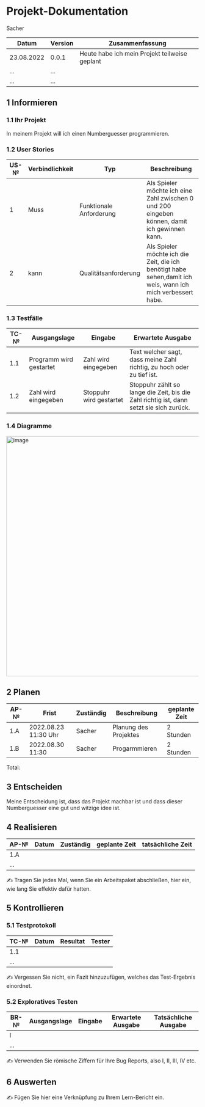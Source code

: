 # Projekt-Dokumentation

Sacher

| Datum | Version | Zusammenfassung                                              |
| ----- | ------- | ------------------------------------------------------------ |
|    23.08.2022   | 0.0.1   | Heute habe ich mein Projekt teilweise geplant |
| ...      | ...     |                                                              |
|   ...    |  ... |                                                              |

## 1 Informieren

### 1.1 Ihr Projekt

In meinem Projekt will ich einen Numberguesser programmieren.

### 1.2 User Stories

| US-№ | Verbindlichkeit | Typ  | Beschreibung                       |
| ---- | --------------- | ---- | ---------------------------------- |
| 1    |    Muss             |    Funktionale Anforderung  | Als Spieler möchte ich eine Zahl zwischen 0 und 200 eingeben können, damit ich gewinnen kann.|
| 2 |       kann         |    Qualitätsanforderung  |   Als Spieler möchte ich die Zeit, die ich benötigt habe sehen,damit ich weis, wann ich mich verbessert habe.|



### 1.3 Testfälle

| TC-№ | Ausgangslage | Eingabe | Erwartete Ausgabe |
| ---- | ------------ | ------- | ----------------- |
| 1.1  |      Programm wird gestartet      | Zahl wird eingegeben         |  Text welcher sagt, dass meine Zahl richtig, zu hoch oder zu tief ist. |
| 1.2  |      Zahl wird eingegeben         | Stoppuhr wird gestartet    |        Stoppuhr zählt so lange die Zeit, bis die Zahl richtig ist, dann setzt sie sich zurück.       |



### 1.4 Diagramme

<img width="629" alt="image" src="https://user-images.githubusercontent.com/110891559/186109925-6686c3bb-1996-4fef-be36-e315830bf7e4.png">


## 2 Planen

| AP-№ | Frist | Zuständig | Beschreibung | geplante Zeit |
| ---- | ----- | --------- | ------------ | ------------- |
| 1.A  | 2022.08.23 11:30 Uhr      |   Sacher  | Planung des Projektes             |   2 Stunden|
| 1.B |     2022.08.30 11:30  | Sacher          |   Progarmmieren           |     2 Stunden          |

Total: 



## 3 Entscheiden

Meine Entscheidung ist, dass das Projekt machbar ist und dass dieser Numberguesser eine gut und witzige idee ist. 

## 4 Realisieren

| AP-№ | Datum | Zuständig | geplante Zeit | tatsächliche Zeit |
| ---- | ----- | --------- | ------------- | ----------------- |
| 1.A  |       |           |               |                   |
| ...  |       |           |               |                   |

✍️ Tragen Sie jedes Mal, wenn Sie ein Arbeitspaket abschließen, hier ein, wie lang Sie effektiv dafür hatten.

## 5 Kontrollieren

### 5.1 Testprotokoll

| TC-№ | Datum | Resultat | Tester |
| ---- | ----- | -------- | ------ |
| 1.1  |       |          |        |
| ...  |       |          |        |

✍️ Vergessen Sie nicht, ein Fazit hinzuzufügen, welches das Test-Ergebnis einordnet.

### 5.2 Exploratives Testen

| BR-№ | Ausgangslage | Eingabe | Erwartete Ausgabe | Tatsächliche Ausgabe |
| ---- | ------------ | ------- | ----------------- | -------------------- |
| I    |              |         |                   |                      |
| ...  |              |         |                   |                      |

✍️ Verwenden Sie römische Ziffern für Ihre Bug Reports, also I, II, III, IV etc.

## 6 Auswerten

✍️ Fügen Sie hier eine Verknüpfung zu Ihrem Lern-Bericht ein.
